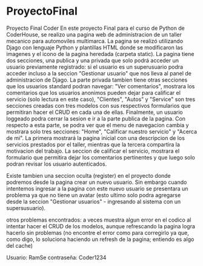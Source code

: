 # ProyectoFinal
Proyecto Final Coder
En este proyecto Final para el curso de Python de CoderHouse, se realizo una pagina web de administracion de un taller mecanico para automoviles multimarca. La pagina se realizó utilizando Djago con lenguaje Python y plantillas HTML donde se modificaron las imagenes y el icono de la pagina heredada (carpeta static).
La pagina tiene dos secciones, una publica y una privada que solo podrá acceder un usuario previamente registrado: si el usuario es un superusuario podra acceder incluso a la seccion "Gestionar usuario" que nos lleva al panel de administracion de Djago. La parte privada tambien tiene otras secciones que los usuarios standard podran navegar: "Ver comentarios", mostrara los comentarios que los usuarios anonimos pueden dejar para calificar el servicio (solo lectura en este caso), "Clientes", "Autos" y "Service" son tres secciones creadas con tres modelos con sus respectivos formularios que permitiran hacer el CRUD en cada una de ellas.
Finalmente, un usuario loggeado podra cerrar la sesion e ir a la parte publica de la pagina.
Con respecto a esta parte, se podra ver que el menu de navegacion cambia y mostrara solo tres secciones: "Home", "Calificar nuestro servicio" y "Acerca de mi". La primera mostrará la pagina inicial con una descripcion de los servicios prestados por el taller, mientras que la tercera compartira la motivacion del trabajo. La seccion de calificar el servicio, mostrara el formulario que permitira dejar los comentarios pertinentes y que luego solo podran revisar los usuario autenticados.

Existe tambien una seccion oculta (register) en el proyecto donde podremos desde la pagina crear un nuevo usuario. Sin embargo cuando intentemos ingresar a la pagina con este nuevo usuario se presentara un problema ya que no tiene un avatar (esto ultimo solo podra agregarse desde la seccion "Gestionar usuarios" - ingresando al sistema con un supersusuario).

otros problemas encontrados: a veces muestra algun error en el codico al intentar hacer el CRUD de los modelos, aunque refrescando la pagina logra hacerlo sin problemas (no encontre el error como para corregirlo ya que, como digo, lo soluciona haciendo un refresh de la pagina; entiendo es algo del cache)

Usuario: RamSe
contraseña: Coder1234

